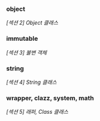 ### object
_[섹션 2] Object 클래스_

### immutable
_[섹션 3] 불변 객체_

### string
_[섹션 4] String 클래스_

### wrapper, clazz, system, math
_[섹션 5] 래퍼, Class 클래스_